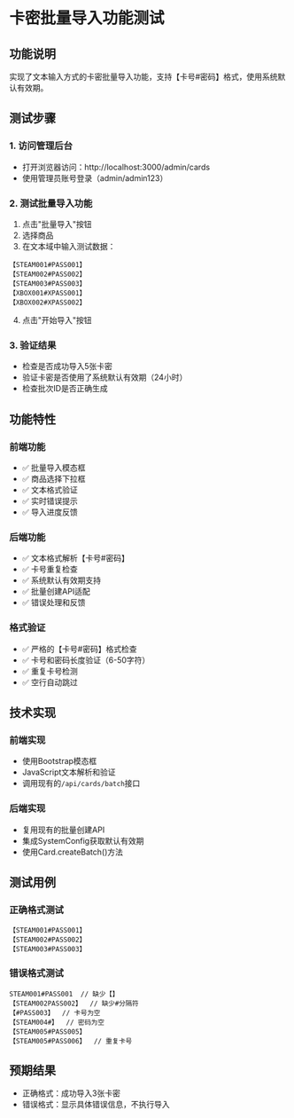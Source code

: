 # 卡密批量导入功能测试

## 功能说明
实现了文本输入方式的卡密批量导入功能，支持【卡号#密码】格式，使用系统默认有效期。

## 测试步骤

### 1. 访问管理后台
- 打开浏览器访问：http://localhost:3000/admin/cards
- 使用管理员账号登录（admin/admin123）

### 2. 测试批量导入功能
1. 点击"批量导入"按钮
2. 选择商品
3. 在文本域中输入测试数据：

```
【STEAM001#PASS001】
【STEAM002#PASS002】
【STEAM003#PASS003】
【XBOX001#XPASS001】
【XBOX002#XPASS002】
```

4. 点击"开始导入"按钮

### 3. 验证结果
- 检查是否成功导入5张卡密
- 验证卡密是否使用了系统默认有效期（24小时）
- 检查批次ID是否正确生成

## 功能特性

### 前端功能
- ✅ 批量导入模态框
- ✅ 商品选择下拉框
- ✅ 文本格式验证
- ✅ 实时错误提示
- ✅ 导入进度反馈

### 后端功能
- ✅ 文本格式解析【卡号#密码】
- ✅ 卡号重复检查
- ✅ 系统默认有效期支持
- ✅ 批量创建API适配
- ✅ 错误处理和反馈

### 格式验证
- ✅ 严格的【卡号#密码】格式检查
- ✅ 卡号和密码长度验证（6-50字符）
- ✅ 重复卡号检测
- ✅ 空行自动跳过

## 技术实现

### 前端实现
- 使用Bootstrap模态框
- JavaScript文本解析和验证
- 调用现有的`/api/cards/batch`接口

### 后端实现
- 复用现有的批量创建API
- 集成SystemConfig获取默认有效期
- 使用Card.createBatch()方法

## 测试用例

### 正确格式测试
```
【STEAM001#PASS001】
【STEAM002#PASS002】
【STEAM003#PASS003】
```

### 错误格式测试
```
STEAM001#PASS001  // 缺少【】
【STEAM002PASS002】  // 缺少#分隔符
【#PASS003】  // 卡号为空
【STEAM004#】  // 密码为空
【STEAM005#PASS005】
【STEAM005#PASS006】  // 重复卡号
```

## 预期结果
- 正确格式：成功导入3张卡密
- 错误格式：显示具体错误信息，不执行导入
